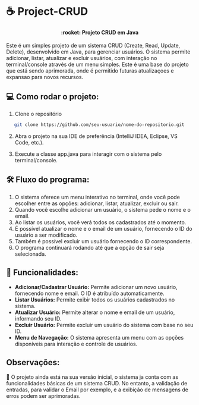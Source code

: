 # ☕ Project-CRUD
<h4 align="center"> 
   :rocket: Projeto CRUD em Java
</h4>

Este é um simples projeto de um sistema CRUD (Create, Read, Update, Delete), desenvolvido em Java, para gerenciar usuários. O sistema permite adicionar, listar, atualizar e excluir usuários, com interação no terminal/console através de um menu simples.
Este é uma base do projeto que está sendo aprimorada, onde é permitido futuras atualizaçoes e expansao para novos recursos.

## 💻 Como rodar o projeto:

1. Clone o repositório
  ``` bash
     git clone https://github.com/seu-usuario/nome-do-repositorio.git
  ```
2. Abra o projeto na sua IDE de preferência (IntelliJ IDEA, Eclipse, VS Code, etc.).

3. Execute a classe app.java para interagir com o sistema pelo terminal/console.

## 🛠️ Fluxo do programa:
1. O sistema oferece um menu interativo no terminal, onde você pode escolher entre as opções: adicionar, listar, atualizar, excluir ou sair.
2. Quando você escolhe adicionar um usuário, o sistema pede o nome e o email.
3. Ao listar os usuários, você verá todos os cadastrados até o momento.
4. É possível atualizar o nome e o email de um usuário, fornecendo o ID do usuário a ser modificado.
5. Também é possível excluir um usuário fornecendo o ID correspondente.
6. O programa continuará rodando até que a opção de sair seja selecionada.

## :hammer: Funcionalidades:

- **Adicionar/Cadastrar Usuário:** Permite adicionar um novo usuário, fornecendo nome e email. O ID é atribuído automaticamente.
- **Listar Usuários:** Permite exibir todos os usuários cadastrados no sistema.
- **Atualizar Usuário:** Permite alterar o nome e email de um usuário, informando seu ID.
- **Excluir Usuário:** Permite excluir um usuário do sistema com base no seu ID.
- **Menu de Navegação:** O sistema apresenta um menu com as opções disponíveis para interação e controle de usuários.

## Observações:
:construction: O projeto ainda está na sua versão inicial, o sistema ja conta com as funcionalidades básicas de um sistema CRUD. No entanto, a validação de entradas, para validar o Email por exemplo, e a exibição de mensagens de erros podem ser aprimoradas.

